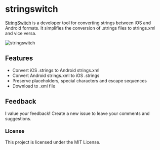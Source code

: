 # stringswitch
[StringSwitch](https://stringswitch.com) is a developer tool for converting strings between iOS and Android formats. It simplifies the conversion of .strings files to strings.xml and vice versa.

![stringswitch](https://github.com/fabdurso/stringswitch/assets/7327521/4757a64e-d560-4a04-8216-c05f8c39ab08)

## Features
- Convert iOS .strings to Android strings.xml
- Convert Android strings.xml to iOS .strings
- Preserve placeholders, special characters and escape sequences
- Download to .xml file

## Feedback
I value your feedback! Create a new issue to leave your comments and suggestions.

### License
This project is licensed under the MIT License.

